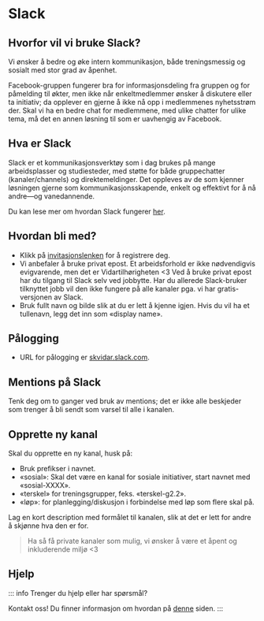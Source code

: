 # Slack

## Hvorfor vil vi bruke Slack?

Vi ønsker å bedre og øke intern kommunikasjon, både treningsmessig og sosialt med stor grad av åpenhet.

Facebook-gruppen fungerer bra for informasjonsdeling fra gruppen og for påmelding til økter, men ikke når enkeltmedlemmer ønsker å diskutere eller ta initiativ;
da opplever en gjerne å ikke nå opp i medlemmenes nyhetsstrøm der. Skal vi ha en bedre chat for medlemmene, med ulike chatter for ulike tema, må det en annen løsning
til som er uavhengig av Facebook.

## Hva er Slack

Slack er et kommunikasjonsverktøy som i dag brukes på mange arbeidsplasser og studiesteder, med støtte for både gruppechatter (kanaler/channels) og direktemeldinger.
Det oppleves av de som kjenner løsningen gjerne som kommunikasjonsskapende, enkelt og effektivt for å nå andre—og vanedannende.

Du kan lese mer om hvordan Slack fungerer [her](https://websetnet.net/no/what-is-slack-and-how-does-it-work-plus-plenty-of-slack-tips-and-tricks/#:~:text=Hvordan%20fungerer%20Slack%3F).

## Hvordan bli med?

* Klikk på [invitasjonslenken](https://join.slack.com/t/skvidar/shared_invite/zt-25gq4jieq-NTjoVUjJlMi_lhEcAtGD3Q) for å registrere deg.
* Vi anbefaler å bruke privat epost. Et arbeidsforhold er ikke nødvendigvis evigvarende, men det er Vidartilhørigheten <3 Ved å bruke privat epost har du tilgang til Slack selv ved jobbytte.
Har du allerede Slack-bruker tilknyttet jobb vil den ikke fungere på alle kanaler pga. vi har gratis-versjonen av Slack.
* Bruk fullt navn og bilde slik at du er lett å kjenne igjen. Hvis du vil ha et tullenavn, legg det inn som «display name».

## Pålogging

* URL for pålogging er [skvidar.slack.com](https://skvidar.slack.com/).

## Mentions på Slack

Tenk deg om to ganger ved bruk av mentions; det er ikke alle beskjeder som trenger å bli sendt som varsel til alle i kanalen.

## Opprette ny kanal

Skal du opprette en ny kanal, husk på:

* Bruk prefikser i navnet.
* «sosial»: Skal det være en kanal for sosiale initiativer, start navnet med «sosial-XXXX».
* «terskel» for treningsgrupper, feks. «terskel-g2.2».
* «løp»: for planlegging/diskusjon i forbindelse med løp som flere skal på.

Lag en kort description med formålet til kanalen, slik at det er lett for andre å skjønne hva den er for.

>Ha så få private kanaler som mulig, vi ønsker å være et åpent og inkluderende miljø <3

## Hjelp
::: info Trenger du hjelp eller har spørsmål?

Kontakt oss! Du finner informasjon om hvordan på [denne](/diverse/kontakt#sp%C3%B8rsmal-eller-hjelp-med-slack-chat) siden.
:::